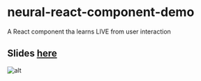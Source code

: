 # neural-react-component-demo
A React component tha learns LIVE from user interaction

## Slides [here](https://slides.com/pieroit/enter-the-neural-react-component/live#/)

![alt](https://s3.amazonaws.com/media-p.slid.es/uploads/443642/images/3990705/pasted-from-clipboard.png)


